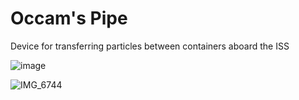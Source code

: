 # Occam's Pipe
Device for transferring particles between containers aboard the ISS

![image](https://user-images.githubusercontent.com/75654428/155851350-82c74906-0668-4931-b6b9-bf747af72d0f.png)

![IMG_6744](https://user-images.githubusercontent.com/75654428/155851369-28d74c35-26c6-4308-a909-5770dc281897.jpg)
